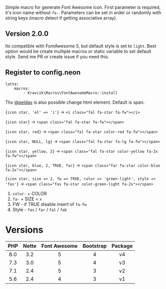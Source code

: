 Simple macro for generate Font Awesome icon. First parameter is required, it's icon name without `fa-`. Parameters can be set in order or randomly with string keys (macro detect if getting associative array).

## Version 2.0.0

Its compatible with FontAwesome 5, but default style is set to `light`. Best option would be create multiple macros or static variable to set default style. Send me PR or create issue if you need this. 

## Register to config.neon

```
latte:
    macros:
        - Kravcik\Macros\FontAwesomeMacro::install
```

Thx [@peldax](https://github.com/peldax) is also  possible change html element. Default is span.

`{icon star, 'el' => 'i'}` -> `<i class="fal fa-star fa-fw"></i>`


`{icon star}` -> `<span class="fal fa-star fa-fw"></span>`


`{icon star, red}` -> `<span class="fal fa-star color-red fa-fw"></span>`


`{icon star, NULL, lg}` -> `<span class="fal fa-star fa-lg fa-fw"></span>`


`{icon star, yellow, 2}` -> `<span class="fal fa-star color-yellow fa-2x fa-fw"></span>`


`{icon star, blue, 2, TRUE, far}` -> `<span class="far fa-star color-blue fa-2x"></span>`


 `{icon star, size => 2, fw => TRUE, color => 'green-light', style => 'fas'}` -> `<span class="fas fa-star color-green-light fa-2x"></span>`
 
1. `color-` + COLOR 
2. `fa-` + SIZE + `x`
3. FW - if TRUE disable insert of `fa-fw`
4. Style - `fas` / `far` / `fal` / `fab`

# Versions

| PHP | Nette| Font Awesome | Bootstrap | Package  |
|:---:|:----:|:------------:|:-----:|:----:|
| 8.0 | 3.2  |  5		   | 4 | v4 |
| 7.3 | 3.0  |  5		   | 4 | v3 |
| 7.1 | 2.4  |  5		   | 3  |  v2 |
| 5.6 | 2.4  |  4		   | 3 |  v1 |